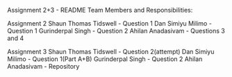 Assignment 2+3 - README
Team Members and Responsibilities:

Assignment 2
Shaun Thomas Tidswell - Question 1
Dan Simiyu Milimo - Question 1
Gurinderpal Singh - Question 2
Ahilan Anadasivam - Questions 3 and 4

Assignment 3
Shaun Thomas Tidswell - Question 2(attempt)
Dan Simiyu Milimo - Question 1(Part A+B)
Gurinderpal Singh - Question 2
Ahilan Anadasivam - Repository
